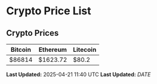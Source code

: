 # Crypto Price List

## Crypto Prices
| Bitcoin | Ethereum | Litecoin |
| ------- | -------- | -------- |
| $86814 | $1623.72 | $80.2 |
**Last Updated:** 2025-04-21 11:40 UTC
**Last Updated:** $DATE$
